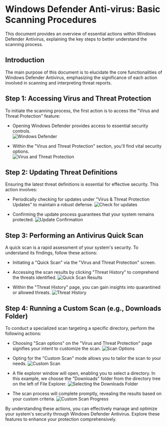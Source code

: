 # Windows Defender Anti-virus: Basic Scanning Procedures

This document provides an overview of essential actions within Windows Defender Antivirus, explaining the key steps to better understand the scanning process.

## Introduction

The main purpose of this document is to elucidate the core functionalities of Windows Defender Antivirus, emphasizing the significance of each action involved in scanning and interpreting threat reports.

## Step 1: Accessing Virus and Threat Protection

To initiate the scanning process, the first action is to access the "Virus and Threat Protection" feature:

- Opening Windows Defender provides access to essential security controls. <br />
   ![Windows Defender](https://github.com/wjbuttoniv/Windows-Defender-Scans/blob/main/Windows%20Defender%20Scans/Pasted%20image%2020231031102847.png?raw=true)

- Within the "Virus and Threat Protection" section, you'll find vital security options. <br />
   ![Virus and Threat Protection](https://github.com/wjbuttoniv/Windows-Defender-Scans/blob/main/Windows%20Defender%20Scans/Pasted%20image%2020231031102948.png?raw=true)

## Step 2: Updating Threat Definitions

Ensuring the latest threat definitions is essential for effective security. This action involves:

- Periodically checking for updates under "Virus & Threat Protection Updates" to maintain a robust defense.
   ![Check for updates](https://github.com/wjbuttoniv/Windows-Defender-Scans/blob/main/Windows%20Defender%20Scans/Pasted%20image%2020231031103212.png?raw=true)

- Confirming the update process guarantees that your system remains protected.
   ![Update Confirmation](https://github.com/wjbuttoniv/Windows-Defender-Scans/blob/main/Windows%20Defender%20Scans/Pasted%20image%2020231031103239.png?raw=true)

## Step 3: Performing an Antivirus Quick Scan

A quick scan is a rapid assessment of your system's security. To understand its findings, follow these actions:

- Initiating a "Quick Scan" via the "Virus and Threat Protection" screen.

- Accessing the scan results by clicking "Threat History" to comprehend the threats identified.
   ![Quick Scan Results](https://github.com/wjbuttoniv/Windows-Defender-Scans/blob/main/Windows%20Defender%20Scans/Pasted%20image%2020231031103458.png?raw=true)

- Within the "Threat History" page, you can gain insights into quarantined or allowed threats.
   ![Threat History](https://github.com/wjbuttoniv/Windows-Defender-Scans/blob/main/Windows%20Defender%20Scans/Pasted%20image%2020231031103837.png?raw=true)

## Step 4: Running a Custom Scan (e.g., Downloads Folder)

To conduct a specialized scan targeting a specific directory, perform the following actions:

- Choosing "Scan options" on the "Virus and Threat Protection" page signifies your intent to customize the scan.
   ![Scan Options](https://github.com/wjbuttoniv/Windows-Defender-Scans/blob/main/Windows%20Defender%20Scans/Pasted%20image%2020231031103948.png?raw=true)

- Opting for the "Custom Scan" mode allows you to tailor the scan to your needs.
   ![Custom Scan](https://github.com/wjbuttoniv/Windows-Defender-Scans/blob/main/Windows%20Defender%20Scans/Pasted%20image%2020231031103948.png?raw=true)

- A file explorer window will open, enabling you to select a directory. In this example, we choose the "Downloads" folder from the directory tree on the left of File Explorer.
   ![Selecting the Downloads Folder](https://github.com/wjbuttoniv/Windows-Defender-Scans/blob/main/Windows%20Defender%20Scans/Pasted%20image%2020231031104135.png?raw=true)

- The scan process will complete promptly, revealing the results based on your custom criteria.
   ![Custom Scan Progress](https://github.com/wjbuttoniv/Windows-Defender-Scans/blob/main/Windows%20Defender%20Scans/Pasted%20image%2020231031104209.png?raw=true)

By understanding these actions, you can effectively manage and optimize your system's security through Windows Defender Antivirus. Explore these features to enhance your protection comprehensively.
